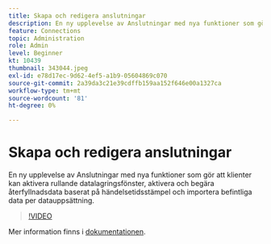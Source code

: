 ```yaml
---
title: Skapa och redigera anslutningar
description: En ny upplevelse av Anslutningar med nya funktioner som gör att klienter kan aktivera rullande datalagringsfönster, aktivera och begära data för bakåtfyllnad baserat på händelser.. (Beskrivningarna ska vara mellan 60 och 160 tecken).
feature: Connections
topic: Administration
role: Admin
level: Beginner
kt: 10439
thumbnail: 343044.jpeg
exl-id: e78d17ec-9d62-4ef5-a1b9-05604869c070
source-git-commit: 2a39da3c21e39cdffb159aa152f646e00a1327ca
workflow-type: tm+mt
source-wordcount: '81'
ht-degree: 0%

---
```


# Skapa och redigera anslutningar

En ny upplevelse av Anslutningar med nya funktioner som gör att klienter kan aktivera rullande datalagringsfönster, aktivera och begära återfyllnadsdata baserat på händelsetidsstämpel och importera befintliga data per datauppsättning.

>[!VIDEO](https://video.tv.adobe.com/v/343044/?quality=12&learn=on)

Mer information finns i [dokumentationen](https://experienceleague.adobe.com/docs/analytics-platform/using/cja-connections/create-connection.html?lang=en).
